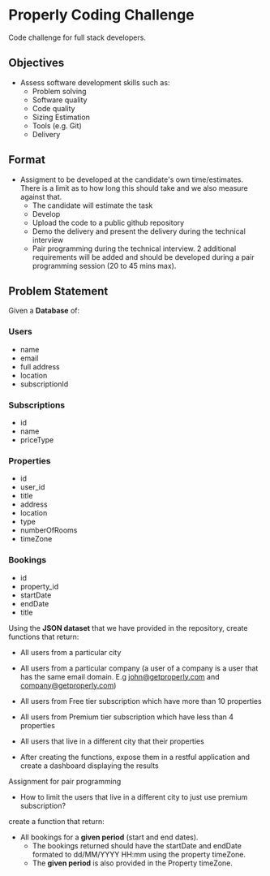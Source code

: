 # Properly Coding Challenge
Code challenge for full stack developers.

## Objectives
 - Assess software development skills such as:
    - Problem solving
    - Software quality
    - Code quality
    - Sizing Estimation
    - Tools (e.g. Git)
    - Delivery

## Format
 - Assigment to be developed at the candidate's own time/estimates. There is a limit as to how long this should take and we also measure against that.
    - The candidate will estimate the task
    - Develop
    - Upload the code to a public github repository
    - Demo the delivery and present the delivery during the technical interview
    - Pair programming during the technical interview. 2 additional requirements will be added and should be developed during a pair programming session (20 to 45 mins max).

## Problem Statement

Given a **Database** of:
### Users
 - name
 - email
 - full address
 - location
 - subscriptionId

### Subscriptions
 - id
 - name
 - priceType

### Properties
 - id
 - user_id
 - title
 - address
 - location
 - type
 - numberOfRooms
 - timeZone

### Bookings

 - id
 - property_id
 - startDate
 - endDate
 - title

Using the **JSON dataset** that we have provided in the repository, create functions that return:

 - All users from a particular city

 - All users from a particular company (a user of a company is a user that has the same email domain. E.g john@getproperly.com and company@getproperly.com)

 - All users from Free tier subscription which have more than 10 properties

 - All users from Premium tier subscription which have less than 4 properties

 - All users that live in a different city that their properties

 - After creating the functions, expose them in a restful application and create a dashboard displaying the results

Assignment for pair programming
 - How to limit the users that live in a different city to just use premium subscription?

create a function that return:
 - All bookings for a **given period** (start and end dates).
    - The bookings returned should have the startDate and endDate formated to dd/MM/YYYY HH:mm using the property timeZone. 
    - The **given period** is also provided in the Property timeZone.
